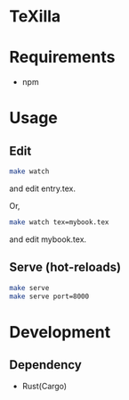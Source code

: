 # TeXilla

# Requirements
- npm

# Usage

## Edit
```sh
make watch
```
and edit entry.tex.

Or, 
```sh
make watch tex=mybook.tex
```
and edit mybook.tex.

## Serve (hot-reloads)
```sh
make serve
make serve port=8000
```

# Development
## Dependency
- Rust(Cargo)

